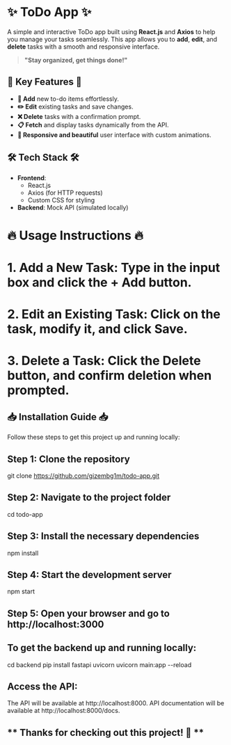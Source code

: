 # ✨ **ToDo App** ✨

A simple and interactive ToDo app built using **React.js** and **Axios** to help you manage your tasks seamlessly. This app allows you to **add**, **edit**, and **delete** tasks with a smooth and responsive interface.

> **"Stay organized, get things done!"**

## 🌟 **Key Features** 🌟

- **📝 Add** new to-do items effortlessly.
- **✏️ Edit** existing tasks and save changes.
- **❌ Delete** tasks with a confirmation prompt.
- **📋 Fetch** and display tasks dynamically from the API.
- **🎨 Responsive and beautiful** user interface with custom animations.

## 🛠️ **Tech Stack** 🛠️

- **Frontend**: 
  - React.js
  - Axios (for HTTP requests)
  - Custom CSS for styling
- **Backend**: Mock API (simulated locally)

# 🔥 Usage Instructions 🔥
# 1. Add a New Task: Type in the input box and click the + Add button.
# 2. Edit an Existing Task: Click on the task, modify it, and click Save.
# 3. Delete a Task: Click the Delete button, and confirm deletion when prompted.

  
## 📥 **Installation Guide** 📥

Follow these steps to get this project up and running locally:

## **Step 1: Clone the repository**
git clone https://github.com/gizembg1m/todo-app.git

## **Step 2: Navigate to the project folder**
cd todo-app

## **Step 3: Install the necessary dependencies**
npm install

## **Step 4: Start the development server**
npm start

## **Step 5: Open your browser and go to http://localhost:3000**

## **To get the backend up and running locally:**
cd backend
pip install fastapi uvicorn
uvicorn main:app --reload

## **Access the API:**
The API will be available at http://localhost:8000.
API documentation will be available at http://localhost:8000/docs.

## ** Thanks for checking out this project! 🚀 **



